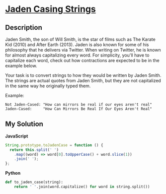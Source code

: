 # [Jaden Casing Strings](https://www.codewars.com/kata/5390bac347d09b7da40006f6)

## Description

Jaden Smith, the son of Will Smith, is the star of films such as The Karate Kid (2010) and After Earth (2013). Jaden is also known for some of his philosophy that he delivers via Twitter. When writing on Twitter, he is known for almost always capitalizing every word. For simplicity, you'll have to capitalize each word, check out how contractions are expected to be in the example below.

Your task is to convert strings to how they would be written by Jaden Smith. The strings are actual quotes from Jaden Smith, but they are not capitalized in the same way he originally typed them.

Example:

```
Not Jaden-Cased: "How can mirrors be real if our eyes aren't real"
Jaden-Cased:     "How Can Mirrors Be Real If Our Eyes Aren't Real"
```

## My Solution

**JavaScript**

```js
String.prototype.toJadenCase = function () {
  return this.split(' ')
    .map((word) => word[0].toUpperCase() + word.slice(1))
    .join(' ');
};
```

**Python**

```py
def to_jaden_case(string):
    return ' '.join(word.capitalize() for word in string.split())
```
